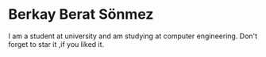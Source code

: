 # Berkay Berat Sönmez
I am a student at university and am studying at computer engineering.
Don't forget to star it ,if you liked it.

